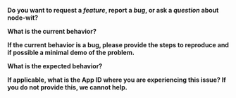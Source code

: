 **Do you want to request a *feature*, report a *bug*, or ask a *question* about node-wit?**

**What is the current behavior?**

**If the current behavior is a bug, please provide the steps to reproduce and if possible a minimal demo of the problem.**

**What is the expected behavior?**

**If applicable, what is the App ID where you are experiencing this issue? If you do not provide this, we cannot help.**
